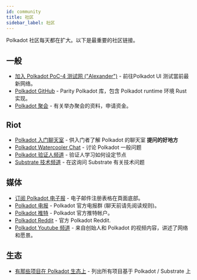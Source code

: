 ```yaml
---
id: community
title: 社区
sidebar_label: 社区
---
```


Polkadot 社区每天都在扩大。以下是最重要的社区链接。

## 一般

- [加入 Polkadot PoC-4 测试网 ("Alexander")](https://polkadot.js.org/apps/#/explorer) - 前往Polkadot UI 测试當前最新网络。
- [Polkadot GitHub](https://github.com/paritytech/polkadot/) - Parity Polkadot 库，包含 Polkadot runtime 环境 Rust 实现。
- [Polkadot 聚会](https://github.com/w3f/Web3-collaboration/blob/master/meetups.md) - 有关举办聚会的资料，申请资金。

## Riot

- [Polkadot 入门聊天室](https://riot.im/app/#/room/#polkadotnoobs:matrix.org) - 供入门者了解 Polkadot 的聊天室 **提问的好地方**
- [Polkadot Watercooler Chat](https://riot.im/app/#/room/#polkadot-watercooler:matrix.org) - 讨论 Polkadot 一般问题
- [Polkadot 验证人频道](https://riot.im/app/#/room/#polkadot-validator-lounge:matrix.org) - 验证人学习如何设定节点
- [Substrate 技术频道](https://riot.im/app/#/room/#substrate-technical:matrix.org) - 在这询问 Substrate 有关技术问题

## 媒体

- [订阅 Polkadot 电子报](https://polkadot.network/#roadmap) - 电子邮件注册表格在頁面底部。
- [Polkadot 电报](https://t.me/polkadotofficial) - Polkadot 官方电报群 (聊天前请先阅读规则)。
- [Polkadot 推特](https://twitter.com/polkadotnetwork) - Polkadot 官方推特帐户。
- [Polkadot Reddit](https://www.reddit.com/r/dot/) - 官方 Polkadot Reddit.
- [Polkadot Youtube 频道](https://www.youtube.com/channel/UCB7PbjuZLEba_znc7mEGNgw) - 来自创始人和 Polkadot 的视频内容，讲述了网络和愿景。

## 生态

- [有那些项目在 Polkadot 生态上](https://forum.web3.foundation/t/teams-building-on-polkadot/67) - 列出所有项目基于 Polkadot / Substrate 上

